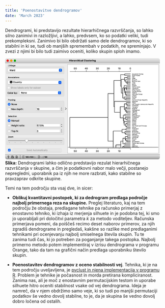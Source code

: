 ```yaml
---
title: 'Poenostavitve dendrogramov'
date: 'March 2023'
---
```

 
Dendrogrami, ki predstavijo rezultate hierarhičnega razvrščanja, so lahko silno zanimivi in razložljivi, a lahko, predvsem, ko so podatki veliki, tudi prekompleksni. Zanimivo bi bilo obdržati samo dele dendrogramov, ki so stabilni in ki se, tudi ob manjših spremembah v podatkih, ne spreminjajo. V zvezi z njimi bi bilo tudi zaimivo oceniti, koliko skupin sploh imamo.

![](dendrogram.png)
**Slika:** Dendrogrami lahko odlično predstavijo rezulat hierarhičnega razvrščanja v skupine, a čim je podatkovni nabor malo večji, postanejo nepregledni, uporabnik pa iz njih ne more razbrati, kako stabilne so pravzaprav odkrite skupine.

Temi na tem področju sta vsaj dve, in sicer:

- **Oblikuj kvantitavni postopek, ki za dedrogram predlaga področje najbolj primernega reza na skupine.** Preglej literaturo, kaj na tem področju že obstaja, predlagane tehnike pa računsko primerjaj z enostavno tehniko, ki izhaja iz merjenja silhuete in je podobna tej, ki smo jo uporabljali pri določitvi parametra $k$ za metodo voditeljev. Računska primerjava pomeni, da poiščeš recimo deset naborov primerov, za njih zgradiš dendrograme in pregledaš, kakšne so razlike med predlaganimi tehnikami pri ocenjevanju najbolj smiselnega števila skupin. Tu te zanima tudi čas, ki jo potreben za poganjanje takega postopka. Najbolj primerno metodo potem implementiraj v izrisu dendrograma v programu Orange, tako da tam na grafični način predlaga uporabniku število skupin.

- **Poenostavitev dendrogramov z oceno stabilnosti vej**. Tehnika, ki je na tem področju uveljavljena, je [pvclust in njena implementacija v programu R](https://github.com/shimo-lab/pvclust). Problem je tehnike je počasnost in morda pretirana kompliciranost. Zanima nas, ali je moč z enostavnim permutacijskim testom in uporabe silhuete hitro oceniti stabilnost vsake od vej dendrograma. Ideja je namreč, da v njem obdržimo samo veje, ki so tudi po manjši permutaciji podatkov še vedno dovolj stabilne, to je, da je skupina še vedno dovolj dobro ločena od ostalih. 